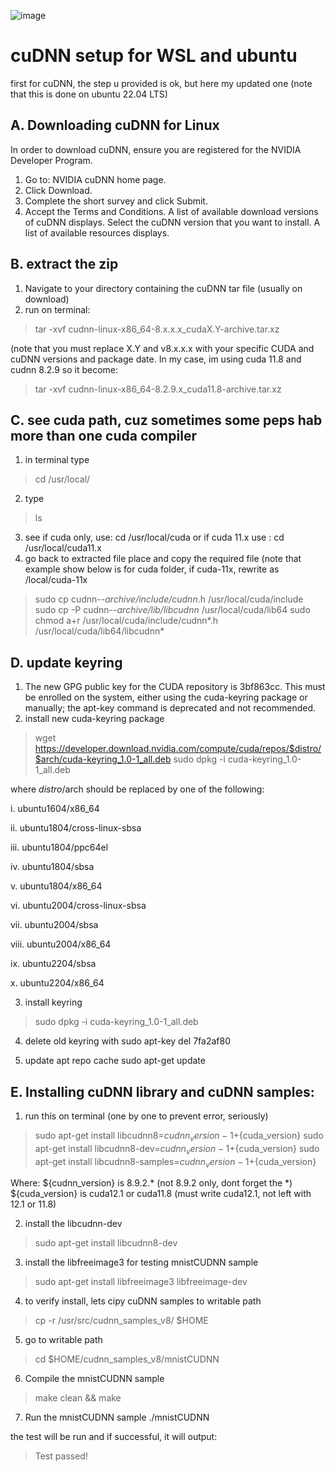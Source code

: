 ![image](https://github.com/wanasyraf4/cuDNN/assets/107595740/a8d00f6d-0e53-4c85-af44-4cd74f3406a2)

# cuDNN setup for WSL and ubuntu
first for cuDNN, the step u provided is ok, but here my updated one
(note that this is done on ubuntu 22.04 LTS)

## A. Downloading cuDNN for Linux
In order to download cuDNN, ensure you are registered for the NVIDIA Developer Program.
1. Go to: NVIDIA cuDNN home page.
2. Click Download.
3. Complete the short survey and click Submit.
4. Accept the Terms and Conditions. A list of available download versions of cuDNN displays.
Select the cuDNN version that you want to install. A list of available resources displays.

## B. extract the zip
1. Navigate to your directory containing the cuDNN tar file (usually on download)
2. run on terminal: 
> tar -xvf cudnn-linux-x86_64-8.x.x.x_cudaX.Y-archive.tar.xz

(note that you must replace X.Y and v8.x.x.x with your specific CUDA and cuDNN versions and package date. In my case, im using cuda 11.8 and cudnn 8.2.9 so it become:

> tar -xvf cudnn-linux-x86_64-8.2.9.x_cuda11.8-archive.tar.xz

## C. see cuda path, cuz sometimes some peps hab more than one cuda compiler
1. in terminal type 
> cd /usr/local/
2. type 
> ls
3. see if cuda only, use: cd /usr/local/cuda or if cuda 11.x use : cd /usr/local/cuda11.x
4. go back to extracted file place and copy the required file (note that example show below is for cuda folder, if cuda-11x, rewrite as /local/cuda-11x
> sudo cp cudnn-*-archive/include/cudnn*.h /usr/local/cuda/include 
> sudo cp -P cudnn-*-archive/lib/libcudnn* /usr/local/cuda/lib64 
> sudo chmod a+r /usr/local/cuda/include/cudnn*.h /usr/local/cuda/lib64/libcudnn*

## D. update keyring
1. The new GPG public key for the CUDA repository is 3bf863cc. This must be enrolled on the system, either using the cuda-keyring package or manually; the apt-key command is deprecated and not recommended.
2. install new cuda-keyring package

> wget https://developer.download.nvidia.com/compute/cuda/repos/$distro/$arch/cuda-keyring_1.0-1_all.deb
sudo dpkg -i cuda-keyring_1.0-1_all.deb

where $distro/$arch should be replaced by one of the following:

i. ubuntu1604/x86_64

ii. ubuntu1804/cross-linux-sbsa

iii. ubuntu1804/ppc64el

iv. ubuntu1804/sbsa

v. ubuntu1804/x86_64

vi. ubuntu2004/cross-linux-sbsa

vii. ubuntu2004/sbsa

viii. ubuntu2004/x86_64

ix. ubuntu2204/sbsa

x. ubuntu2204/x86_64

3. install keyring
> sudo dpkg -i cuda-keyring_1.0-1_all.deb

4. delete old keyring with
sudo apt-key del 7fa2af80

5. update apt repo cache
sudo apt-get update

## E. Installing cuDNN library and cuDNN samples:
1. run this on terminal (one by one to prevent error, seriously)
> sudo apt-get install libcudnn8=${cudnn_version}-1+${cuda_version}
> sudo apt-get install libcudnn8-dev=${cudnn_version}-1+${cuda_version}
> sudo apt-get install libcudnn8-samples=${cudnn_version}-1+${cuda_version}

Where:
${cudnn_version} is 8.9.2.* (not 8.9.2 only, dont forget the *)
${cuda_version} is cuda12.1 or cuda11.8 (must write cuda12.1, not left with 12.1 or 11.8)

2. install the libcudnn-dev 
> sudo apt-get install libcudnn8-dev

3. install the libfreeimage3 for testing mnistCUDNN sample
> sudo apt-get install libfreeimage3 libfreeimage-dev

4. to verify install, lets cipy cuDNN samples to writable path
> cp -r /usr/src/cudnn_samples_v8/ $HOME

5. go to writable path
> cd  $HOME/cudnn_samples_v8/mnistCUDNN

6. Compile the mnistCUDNN sample
> make clean && make

7. Run the mnistCUDNN sample
./mnistCUDNN

the test will be run and if successful, it will output: 

> Test passed!

